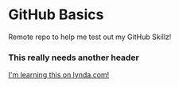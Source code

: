GitHub Basics
=============

Remote repo to help me test out my GitHub Skillz!

### This really needs another header

[I'm learning this on lynda.com!](http://www.lynda.com)
